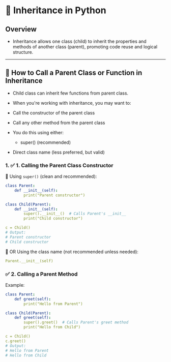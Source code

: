 # 🧬 Inheritance in Python 

## Overview

- Inheritance allows one class (child) to inherit the properties and methods of another class (parent), promoting code reuse and logical structure.
---

## 🧬 How to Call a Parent Class or Function in Inheritance

- Child class can inherit few functions from parent class.

- When you're working with inheritance, you may want to:

- Call the constructor of the parent class

- Call any other method from the parent class

- You do this using either:

    - super() (recommended)

- Direct class name (less preferred, but valid)

### 1. ✅ 1. Calling the Parent Class Constructor

🔸 Using `super()` (clean and recommended): 

```yaml
class Parent:
    def __init__(self):
        print("Parent constructor")

class Child(Parent):
    def __init__(self):
        super().__init__()  # Calls Parent's __init__
        print("Child constructor")

c = Child()
# Output:
# Parent constructor
# Child constructor
```
🔹 OR Using the class name (not recommended unless needed):
```yaml
Parent.__init__(self)
```

### ✅ 2. Calling a Parent Method
Example:
```yaml
class Parent:
    def greet(self):
        print("Hello from Parent")

class Child(Parent):
    def greet(self):
        super().greet()  # Calls Parent's greet method
        print("Hello from Child")

c = Child()
c.greet()
# Output:
# Hello from Parent
# Hello from Child
```